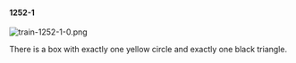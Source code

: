 #### 1252-1
![train-1252-1-0.png](https://github.com/lil-lab/nlvr/raw/master/nlvr/train/images/67/train-1252-1-0.png "train-1252-1-0.png")

There is a box with exactly one yellow circle and exactly one black triangle.